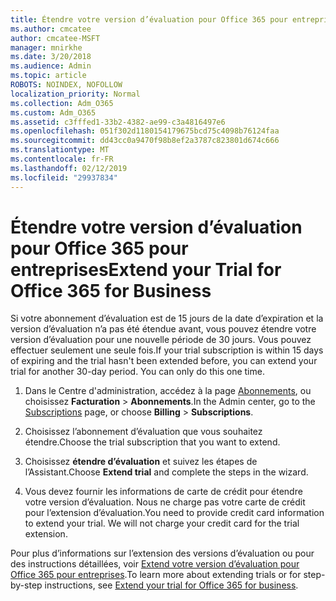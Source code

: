 ```yaml
---
title: Étendre votre version d’évaluation pour Office 365 pour entreprises
ms.author: cmcatee
author: cmcatee-MSFT
manager: mnirkhe
ms.date: 3/20/2018
ms.audience: Admin
ms.topic: article
ROBOTS: NOINDEX, NOFOLLOW
localization_priority: Normal
ms.collection: Adm_O365
ms.custom: Adm_O365
ms.assetid: c3fffed1-33b2-4382-ae99-c3a4816497e6
ms.openlocfilehash: 051f302d1180154179675bcd75c4098b76124faa
ms.sourcegitcommit: dd43cc0a9470f98b8ef2a3787c823801d674c666
ms.translationtype: MT
ms.contentlocale: fr-FR
ms.lasthandoff: 02/12/2019
ms.locfileid: "29937834"
---
```

# <a name="extend-your-trial-for-office-365-for-business"></a><span data-ttu-id="28587-102">Étendre votre version d’évaluation pour Office 365 pour entreprises</span><span class="sxs-lookup"><span data-stu-id="28587-102">Extend your Trial for Office 365 for Business</span></span>

<span data-ttu-id="28587-p101">Si votre abonnement d’évaluation est de 15 jours de la date d’expiration et la version d’évaluation n’a pas été étendue avant, vous pouvez étendre votre version d’évaluation pour une nouvelle période de 30 jours. Vous pouvez effectuer seulement une seule fois.</span><span class="sxs-lookup"><span data-stu-id="28587-p101">If your trial subscription is within 15 days of expiring and the trial hasn't been extended before, you can extend your trial for another 30-day period. You can only do this one time.</span></span>
  
1. <span data-ttu-id="28587-105">Dans le Centre d'administration, accédez à la page [Abonnements](https://go.microsoft.com/fwlink/p/?linkid=842054), ou choisissez **Facturation** \> **Abonnements**.</span><span class="sxs-lookup"><span data-stu-id="28587-105">In the Admin center, go to the [Subscriptions](https://go.microsoft.com/fwlink/p/?linkid=842054) page, or choose **Billing** \> **Subscriptions**.</span></span>
    
2. <span data-ttu-id="28587-106">Choisissez l’abonnement d’évaluation que vous souhaitez étendre.</span><span class="sxs-lookup"><span data-stu-id="28587-106">Choose the trial subscription that you want to extend.</span></span>
    
3. <span data-ttu-id="28587-107">Choisissez **étendre d’évaluation** et suivez les étapes de l’Assistant.</span><span class="sxs-lookup"><span data-stu-id="28587-107">Choose **Extend trial** and complete the steps in the wizard.</span></span> 
    
4. <span data-ttu-id="28587-p102">Vous devez fournir les informations de carte de crédit pour étendre votre version d’évaluation. Nous ne charge pas votre carte de crédit pour l’extension d’évaluation.</span><span class="sxs-lookup"><span data-stu-id="28587-p102">You need to provide credit card information to extend your trial. We will not charge your credit card for the trial extension.</span></span>
    
<span data-ttu-id="28587-110">Pour plus d’informations sur l’extension des versions d’évaluation ou pour des instructions détaillées, voir [Extend votre version d’évaluation pour Office 365 pour entreprises](https://support.office.com/article/75533195-f1f6-4c2c-8ceb-0b5597790d7b).</span><span class="sxs-lookup"><span data-stu-id="28587-110">To learn more about extending trials or for step-by-step instructions, see [Extend your trial for Office 365 for business](https://support.office.com/article/75533195-f1f6-4c2c-8ceb-0b5597790d7b).</span></span>
  

